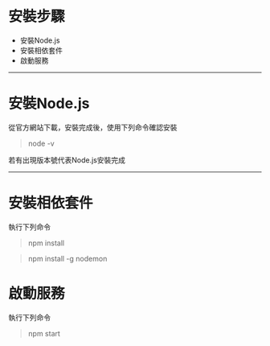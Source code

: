  # 安裝步驟
 - 安裝Node.js
 - 安裝相依套件
 - 啟動服務

---

 # 安裝Node.js
從官方網站下載，安裝完成後，使用下列命令確認安裝
 > node -v

若有出現版本號代表Node.js安裝完成

---
# 安裝相依套件
執行下列命令
> npm install

>npm install -g nodemon

# 啟動服務
執行下列命令
> npm start